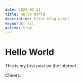 ```yaml
---
date: 2024-01-31
title: Hello World
description: First blog post!
keywords: til
active: true
---
```

# Hello World

This is my first post on the internet.

Cheers.
